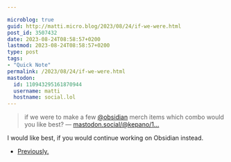 ```yaml
---

microblog: true
guid: http://matti.micro.blog/2023/08/24/if-we-were.html
post_id: 3507432
date: 2023-08-24T08:58:57+0200
lastmod: 2023-08-24T08:58:57+0200
type: post
tags:
- "Quick Note"
permalink: /2023/08/24/if-we-were.html
mastodon:
  id: 110943295161870944
  username: matti
  hostname: social.lol
---
```

>if we were to make a few [@obsidian](https://micro.blog/obsidian) merch items which combo would you like best?
— [mastodon.social/@kepano/1...](https://mastodon.social/@kepano/110940615802579244)

I would like best, if you would continue working on Obsidian instead.

- [Previously.](/2023/06/02/103909.html)
